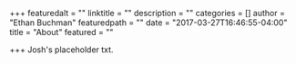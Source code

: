 +++
featuredalt = ""
linktitle = ""
description = ""
categories = []
author = "Ethan Buchman"
featuredpath = ""
date = "2017-03-27T16:46:55-04:00"
title = "About"
featured = ""

+++
Josh's placeholder txt.
